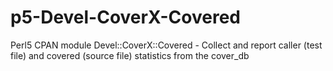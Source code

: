 p5-Devel-CoverX-Covered
=======================

Perl5 CPAN module Devel::CoverX::Covered - Collect and report caller (test file) and covered (source file) statistics from the cover_db